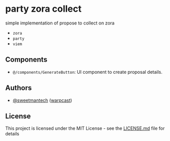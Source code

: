 # party zora collect

simple implementation of propose to collect on zora

- `zora`
- `party`
- `viem`

## Components

- `@/components/GenerateButton`: UI component to create proposal details.

## Authors

- [@sweetmantech](https://github.com/sweetmantech) ([warpcast](https://warpcast.com/sweetman-eth))

## License

This project is licensed under the MIT License - see the [LICENSE.md](LICENSE.md) file for details
